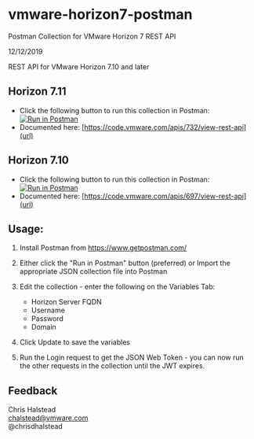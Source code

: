 # vmware-horizon7-postman
Postman Collection for VMware Horizon 7 REST API

12/12/2019

REST API for VMware Horizon 7.10 and later


## Horizon 7.11


- Click the following button to run this collection in Postman: [![Run in Postman](https://run.pstmn.io/button.svg)](https://app.getpostman.com/run-collection/de27a9ea33f1752e6092)
- Documented here: [https://code.vmware.com/apis/732/view-rest-api](url)


## Horizon 7.10


- Click the following button to run this collection in Postman: [![Run in Postman](https://run.pstmn.io/button.svg)](https://app.getpostman.com/run-collection/0bd9b80c00d4144abb75)
- Documented here: [https://code.vmware.com/apis/697/view-rest-api](url)



## Usage:

1. Install Postman from https://www.getpostman.com/

2. Either click the "Run in Postman" button (preferred) or Import the appropriate JSON collection file into Postman 

3. Edit the collection - enter the following on the Variables Tab:

	- Horizon Server FQDN
	- Username
	- Password	
	- Domain

4. Click Update to save the variables

5. Run the Login request to get the JSON Web Token - you can now run the other requests in the collection until the JWT expires.

## Feedback


Chris Halstead  
chalstead@vmware.com  
@chrisdhalstead
